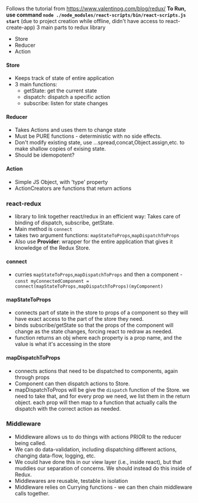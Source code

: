 Follows the tutorial from https://www.valentinog.com/blog/redux/
__To Run, use command `node ./node_modules/react-scripts/bin/react-scripts.js start`__ (due to project creation while offline, didn't have access to react-create-app)
3 main parts to redux library
- Store
- Reducer
- Action

#### Store
- Keeps track of state of entire application
- 3 main functions:
	- getState: get the current state
	- dispatch: dispatch a specific action
	- subscribe: listen for state changes

#### Reducer
- Takes Actions and uses them to change state
- Must be PURE functions - deterministic with no side effects.
- Don't modify existing state, use ...spread,concat,Object.assign,etc. to make shallow copies of exising state.
- Should be idemopotent?

#### Action
- Simple JS Object, with 'type' property
- ActionCreators are functions that return actions


### react-redux
- library to link together react/redux in an efficient way: Takes care of binding of dispatch, subscribe, getState.
- Main method is `connect`
- takes two argument functions: `mapStateToProps`,`mapDispatchToProps`
- Also use __Provider__: wrapper for the entire application that gives it knowledge of the Redux Store.

#### connect
- curries `mapStateToProps`,`mapDispatchToProps` and then a component
-`const myConnectedComponent = connect(mapStateToProps,mapDispatchToProps)(myComponent)`

#### mapStateToProps
- connects part of state in the store to props of a component so they will have exact access to the part of the store they need.
- binds subscribe/getState so that the props of the component will change as the state changes, forcing react to redraw as needed.
- function returns an obj where each property is a prop name, and the value is what it's accessing in the store

#### mapDispatchToProps
- connects actions that need to be dispatched to components, again through props
- Component can then dispatch actions to Store.
- mapDispatchToProps will be give the `dispatch` function of the Store. we need to take that, and for every prop we need, we list them in the return object. each prop will then map to a function that actually calls the dispatch with the correct action as needed.

### Middleware
- Middleware allows us to do things with actions PRIOR to the reducer being called.
- We can do data-validation, including dispatching different actions, changing data-flow, logging, etc.
- We could have done this in our view layer (i.e., inside react), but that muddies our separation of concerns. We should instead do this inside of Redux.
- Middlewares are reusable, testable in isolation
- Middleware relies on Currying functions - we can then chain middleware calls together.